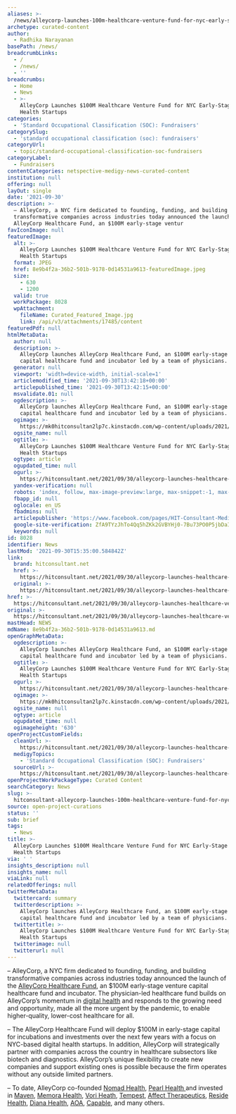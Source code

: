 ```yaml
---
aliases: >-
  /news/alleycorp-launches-100m-healthcare-venture-fund-for-nyc-early-stage-digital-health-startups
archetype: curated-content
author:
  - Radhika Narayanan
basePath: /news/
breadcrumbLinks:
  - /
  - /news/
  - ''
breadcrumbs:
  - Home
  - News
  - >-
    AlleyCorp Launches $100M Healthcare Venture Fund for NYC Early-Stage Digital
    Health Startups
categories:
  - 'Standard Occupational Classification (SOC): Fundraisers'
categorySlug:
  - 'standard occupational classification (soc): fundraisers'
categoryUrl:
  - topic/standard-occupational-classification-soc-fundraisers
categoryLabel:
  - Fundraisers
contentCategories: netspective-medigy-news-curated-content
institution: null
offering: null
layOut: single
date: '2021-09-30'
description: >-
  – AlleyCorp, a NYC firm dedicated to founding, funding, and building
  transformative companies across industries today announced the launch of the
  AlleyCorp Healthcare Fund, an $100M early-stage ventur
favIconImage: null
featuredImage:
  alt: >-
    AlleyCorp Launches $100M Healthcare Venture Fund for NYC Early-Stage Digital
    Health Startups
  format: JPEG
  href: 8e9b4f2a-36b2-501b-9178-0d14531a9613-featuredImage.jpeg
  size:
    - 630
    - 1200
  valid: true
  workPackage: 8028
  wpAttachment:
    fileName: Curated_Featured_Image.jpg
    link: /api/v3/attachments/17485/content
featuredPdf: null
htmlMetaData:
  author: null
  description: >-
    AlleyCorp launches AlleyCorp Healthcare Fund, an $100M early-stage venture
    capital healthcare fund and incubator led by a team of physicians.
  generator: null
  viewport: 'width=device-width, initial-scale=1'
  articlemodified_time: '2021-09-30T13:42:18+00:00'
  articlepublished_time: '2021-09-30T13:42:15+00:00'
  msvalidate.01: null
  ogdescription: >-
    AlleyCorp launches AlleyCorp Healthcare Fund, an $100M early-stage venture
    capital healthcare fund and incubator led by a team of physicians.
  ogimage: >-
    https://mk0hitconsultan2lp7c.kinstacdn.com/wp-content/uploads/2021/09/AlleyCorp.jpg
  ogsite_name: null
  ogtitle: >-
    AlleyCorp Launches $100M Healthcare Venture Fund for NYC Early-Stage Digital
    Health Startups
  ogtype: article
  ogupdated_time: null
  ogurl: >-
    https://hitconsultant.net/2021/09/30/alleycorp-launches-healthcare-venture-fund/
  yandex-verification: null
  robots: 'index, follow, max-image-preview:large, max-snippet:-1, max-video-preview:-1'
  fbapp_id: null
  oglocale: en_US
  fbadmins: null
  articlepublisher: 'https://www.facebook.com/pages/HIT-Consultant-Media/302199219847409'
  google-site-verification: ZfA9TYzJhTo4Qq5hZKk2GVBYHj0-7Bu73PO0P5jbDaI
  keywords: null
id: 8028
identifier: News
lastMod: '2021-09-30T15:35:00.584842Z'
link:
  brand: hitconsultant.net
  href: >-
    https://hitconsultant.net/2021/09/30/alleycorp-launches-healthcare-venture-fund/#.YVXYTJrMJPY
  original: >-
    https://hitconsultant.net/2021/09/30/alleycorp-launches-healthcare-venture-fund/#.YVXYTJrMJPY
href: >-
  https://hitconsultant.net/2021/09/30/alleycorp-launches-healthcare-venture-fund/#.YVXYTJrMJPY
original: >-
  https://hitconsultant.net/2021/09/30/alleycorp-launches-healthcare-venture-fund/#.YVXYTJrMJPY
mastHead: NEWS
mdName: 8e9b4f2a-36b2-501b-9178-0d14531a9613.md
openGraphMetaData:
  ogdescription: >-
    AlleyCorp launches AlleyCorp Healthcare Fund, an $100M early-stage venture
    capital healthcare fund and incubator led by a team of physicians.
  ogtitle: >-
    AlleyCorp Launches $100M Healthcare Venture Fund for NYC Early-Stage Digital
    Health Startups
  ogurl: >-
    https://hitconsultant.net/2021/09/30/alleycorp-launches-healthcare-venture-fund/
  ogimage: >-
    https://mk0hitconsultan2lp7c.kinstacdn.com/wp-content/uploads/2021/09/AlleyCorp.jpg
  ogsite_name: null
  ogtype: article
  ogupdated_time: null
  ogimageheight: '630'
openProjectCustomFields:
  cleanUrl: >-
    https://hitconsultant.net/2021/09/30/alleycorp-launches-healthcare-venture-fund/#.YVXYTJrMJPY
  medigyTopics:
    - 'Standard Occupational Classification (SOC): Fundraisers'
  sourceUrl: >-
    https://hitconsultant.net/2021/09/30/alleycorp-launches-healthcare-venture-fund/#.YVXYTJrMJPY
openProjectWorkPackageType: Curated Content
searchCategory: News
slug: >-
  hitconsultant-alleycorp-launches-100m-healthcare-venture-fund-for-nyc-early-stage-digital-health-startups
source: open-project-curations
status: ''
sub: brief
tags:
  - News
title: >-
  AlleyCorp Launches $100M Healthcare Venture Fund for NYC Early-Stage Digital
  Health Startups
via: ' '
insights_description: null
insights_name: null
viaLink: null
relatedOfferings: null
twitterMetaData:
  twittercard: summary
  twitterdescription: >-
    AlleyCorp launches AlleyCorp Healthcare Fund, an $100M early-stage venture
    capital healthcare fund and incubator led by a team of physicians.
  twittertitle: >-
    AlleyCorp Launches $100M Healthcare Venture Fund for NYC Early-Stage Digital
    Health Startups
  twitterimage: null
  twitterurl: null
---
```

<p>– AlleyCorp, a NYC firm dedicated to founding, funding, and building transformative companies across industries today announced the launch of the <a href="https://alleycorp.com/healthcare/">AlleyCorp Healthcare Fund</a>, an $100M early-stage venture capital healthcare fund and incubator. The physician-led healthcare fund builds on AlleyCorp’s momentum in <a href="https://hitconsultant.net/category/digital-health-2/">digital health</a> and responds to the growing need and opportunity, made all the more urgent by the pandemic, to enable higher-quality, lower-cost healthcare for all.</p><p>– The AlleyCorp Healthcare Fund will deploy $100M in early-stage capital for incubations and investments over the next few years with a focus on NYC-based digital health startups. In addition, AlleyCorp will strategically partner with companies across the country in healthcare subsectors like biotech and diagnostics. AlleyCorp’s unique flexibility to create new companies and support existing ones is possible because the firm operates without any outside limited partners.</p><p>– To date, AlleyCorp co-founded&nbsp;<a href="https://nomadhealth.com/">Nomad Health</a>,&nbsp;<a href="https://pearlhealth.com/">Pearl Health&nbsp;</a>and invested in&nbsp;<a href="https://www.mavenclinic.com/">Maven</a>, <a href="https://www.memorahealth.com/">Memora Health</a>,&nbsp;<a href="https://www.vorihealth.com/">Vori Heath</a>,&nbsp;<a href="https://www.jointempest.com/">Tempest</a>, <a href="https://www.affecttherapeutics.com/">Affect Therapeutics</a>, <a href="https://www.reside.health/">Reside Health</a>, <a href="https://www.diana.health/">Diana Health</a>, <a href="https://www.aoadx.com/">AOA</a>, <a href="https://capablehealth.com/">Capable</a>, and many others.</p>